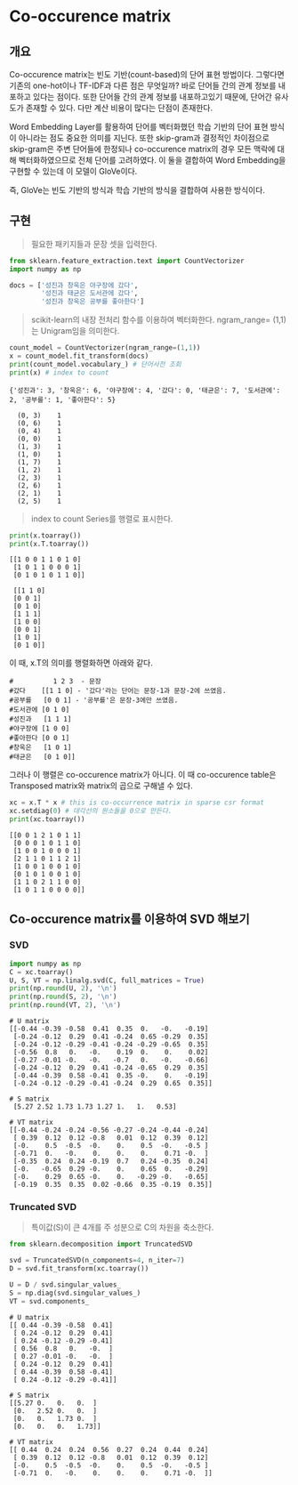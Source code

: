 # Co-occurence matrix

## 개요

Co-occurence matrix는 빈도 기반(count-based)의 단어 표현 방법이다. 그렇다면 기존의 one-hot이나 TF-IDF과 다른 점은 무엇일까? 바로 단어들 간의 관계 정보를 내포하고 있다는 점이다. 또한 단어들 간의 관계 정보를 내포하고있기 때문에, 단어간 유사도가 존재할 수 있다. 다만 계산 비용이 많다는 단점이 존재한다.

Word Embedding Layer를 활용하여 단어를 벡터화했던 학습 기반의 단어 표현 방식이 아니라는 점도 중요한 의미를 지닌다. 또한 skip-gram과 결정적인 차이점으로 skip-gram은 주변 단어들에 한정되나 co-occurence matrix의 경우 모든 맥락에 대해 벡터화하였으므로 전체 단어를 고려하였다. 이 둘을 결합하여 Word Embedding을 구현할 수 있는데 이 모델이 GloVe이다. 

즉, GloVe는 빈도 기반의 방식과 학습 기반의 방식을 결합하여 사용한 방식이다.



## 구현

> 필요한 패키지들과 문장 셋을 입력한다.

```python
from sklearn.feature_extraction.text import CountVectorizer
import numpy as np

docs = ['성진과 창욱은 야구장에 갔다',
        '성진과 태균은 도서관에 갔다',
        '성진과 창욱은 공부를 좋아한다']
```



> scikit-learn의 내장 전처리 함수를 이용하여 벡터화한다. ngram_range= (1,1)는 Unigram임을 의미한다.

```python
count_model = CountVectorizer(ngram_range=(1,1))
x = count_model.fit_transform(docs)
print(count_model.vocabulary_) # 단어사전 조회
print(x) # index to count
```

```
{'성진과': 3, '창욱은': 6, '야구장에': 4, '갔다': 0, '태균은': 7, '도서관에': 2, '공부를': 1, '좋아한다': 5}

  (0, 3)	1
  (0, 6)	1
  (0, 4)	1
  (0, 0)	1
  (1, 3)	1
  (1, 0)	1
  (1, 7)	1
  (1, 2)	1
  (2, 3)	1
  (2, 6)	1
  (2, 1)	1
  (2, 5)	1
```



> index to count Series를 행렬로 표시한다.

```python
print(x.toarray())
print(x.T.toarray())
```

````
[[1 0 0 1 1 0 1 0]
 [1 0 1 1 0 0 0 1]
 [0 1 0 1 0 1 1 0]]
 
 [[1 1 0]
 [0 0 1]
 [0 1 0]
 [1 1 1]
 [1 0 0]
 [0 0 1]
 [1 0 1]
 [0 1 0]]
````

이 때, x.T의 의미를 행렬화하면 아래와 같다.

```
#          1 2 3  - 문장
#갔다    [[1 1 0] - '갔다'라는 단어는 문장-1과 문장-2에 쓰였음.
#공부를   [0 0 1] - '공부를'은 문장-3에만 쓰였음.
#도서관에 [0 1 0]
#성진과   [1 1 1]
#야구장에 [1 0 0]
#좋아한다 [0 0 1]
#창욱은   [1 0 1]
#태균은   [0 1 0]]
```



그러나 이 행렬은 co-occurence matrix가 아니다. 이 때 co-occurence table은 Transposed matrix와 matrix의 곱으로 구해낼 수 있다.

```python
xc = x.T * x # this is co-occurrence matrix in sparse csr format
xc.setdiag(0) # 대각선의 원소들을 0으로 만든다.
print(xc.toarray())
```

```
[[0 0 1 2 1 0 1 1]
 [0 0 0 1 0 1 1 0]
 [1 0 0 1 0 0 0 1]
 [2 1 1 0 1 1 2 1]
 [1 0 0 1 0 0 1 0]
 [0 1 0 1 0 0 1 0]
 [1 1 0 2 1 1 0 0]
 [1 0 1 1 0 0 0 0]]
```



## Co-occurence matrix를 이용하여 SVD 해보기

### SVD

```python
import numpy as np
C = xc.toarray()
U, S, VT = np.linalg.svd(C, full_matrices = True)
print(np.round(U, 2), '\n')
print(np.round(S, 2), '\n')
print(np.round(VT, 2), '\n')
```

```
# U matrix
[[-0.44 -0.39 -0.58  0.41  0.35  0.   -0.   -0.19]
 [-0.24 -0.12  0.29  0.41 -0.24  0.65 -0.29  0.35]
 [-0.24 -0.12 -0.29 -0.41 -0.24 -0.29 -0.65  0.35]
 [-0.56  0.8   0.   -0.    0.19  0.    0.    0.02]
 [-0.27 -0.01 -0.   -0.   -0.7   0.   -0.   -0.66]
 [-0.24 -0.12  0.29  0.41 -0.24 -0.65  0.29  0.35]
 [-0.44 -0.39  0.58 -0.41  0.35 -0.    0.   -0.19]
 [-0.24 -0.12 -0.29 -0.41 -0.24  0.29  0.65  0.35]] 

# S matrix
 [5.27 2.52 1.73 1.73 1.27 1.   1.   0.53]
 
# VT matrix
[[-0.44 -0.24 -0.24 -0.56 -0.27 -0.24 -0.44 -0.24]
 [ 0.39  0.12  0.12 -0.8   0.01  0.12  0.39  0.12]
 [-0.    0.5  -0.5  -0.    0.    0.5  -0.   -0.5 ]
 [-0.71  0.   -0.    0.    0.    0.    0.71 -0.  ]
 [-0.35  0.24  0.24 -0.19  0.7   0.24 -0.35  0.24]
 [-0.   -0.65  0.29 -0.    0.    0.65  0.   -0.29]
 [-0.    0.29  0.65 -0.    0.   -0.29 -0.   -0.65]
 [-0.19  0.35  0.35  0.02 -0.66  0.35 -0.19  0.35]] 
```



### Truncated SVD

> 특이값(S)이 큰 4개를 주 성분으로 C의 차원을 축소한다.

```python
from sklearn.decomposition import TruncatedSVD

svd = TruncatedSVD(n_components=4, n_iter=7)
D = svd.fit_transform(xc.toarray())

U = D / svd.singular_values_
S = np.diag(svd.singular_values_)
VT = svd.components_
```

```
# U matrix
[[ 0.44 -0.39 -0.58  0.41]
 [ 0.24 -0.12  0.29  0.41]
 [ 0.24 -0.12 -0.29 -0.41]
 [ 0.56  0.8   0.   -0.  ]
 [ 0.27 -0.01 -0.   -0.  ]
 [ 0.24 -0.12  0.29  0.41]
 [ 0.44 -0.39  0.58 -0.41]
 [ 0.24 -0.12 -0.29 -0.41]] 

# S matrix
[[5.27 0.   0.   0.  ]
 [0.   2.52 0.   0.  ]
 [0.   0.   1.73 0.  ]
 [0.   0.   0.   1.73]] 

# VT matrix
[[ 0.44  0.24  0.24  0.56  0.27  0.24  0.44  0.24]
 [ 0.39  0.12  0.12 -0.8   0.01  0.12  0.39  0.12]
 [-0.    0.5  -0.5  -0.    0.    0.5  -0.   -0.5 ]
 [-0.71  0.   -0.    0.    0.    0.    0.71 -0.  ]] 
```

